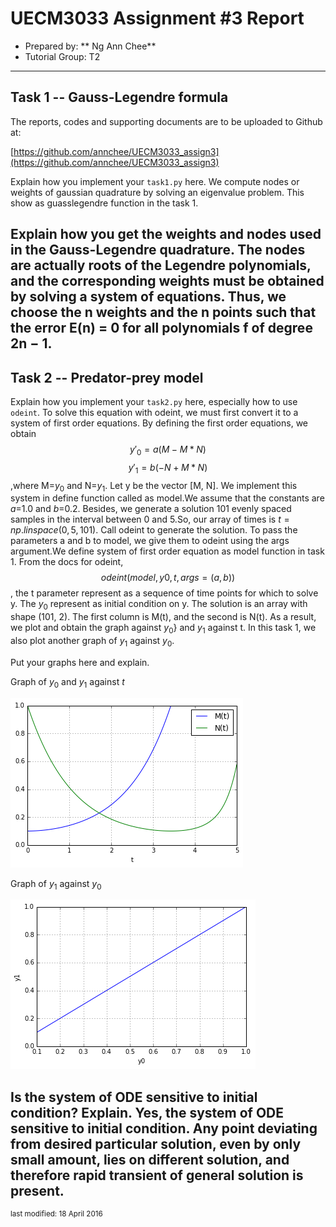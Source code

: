 UECM3033 Assignment #3 Report
========================================================

- Prepared by: ** Ng Ann Chee**
- Tutorial Group: T2

--------------------------------------------------------

## Task 1 --  Gauss-Legendre formula

The reports, codes and supporting documents are to be uploaded to Github at: 

[https://github.com/annchee/UECM3033_assign3](https://github.com/annchee/UECM3033_assign3)


Explain how you implement your `task1.py` here.
We compute nodes or weights of gaussian quadrature by solving an eigenvalue problem.
This show as guasslegendre function in the task 1.

Explain how you get the weights and nodes used in the Gauss-Legendre quadrature.
The nodes are actually roots of the Legendre polynomials, and the corresponding weights must be obtained by solving a system of equations. Thus, we choose the n weights and the n points such that the error E(n) = 0 for all polynomials f of degree 2n − 1.
---------------------------------------------------------

## Task 2 -- Predator-prey model

Explain how you implement your `task2.py` here, especially how to use `odeint`.
To solve this equation with odeint, we must first convert it to a system of first order equations. By defining the first order equations, we obtain $${y'}_{0}=a(M-M*N)$$ $${y'}_{1}=b(-N+M*N)$$,where M=$y_{0}$ and N=$y_{1}$. Let y be the vector [M, N]. We implement this system in define function called as model.We assume that the constants are $a$=1.0 and $b$=0.2.
Besides, we generate a solution 101 evenly spaced samples in the interval between 0 and 5.So, our array of times is $t=np.linspace(0,5,101)$. Call odeint to generate the solution. To pass the parameters a and b to model, we give them to odeint using the args argument.We define system of first order equation as model function in task 1. From the docs for odeint, $$odeint(model,y0,t,args=(a,b))$$, the t parameter represent as a sequence of time points for which to solve y.
The $y_{0}$ represent as initial condition on y. The solution is an array with shape (101, 2). The first column is M(t), and the second is N(t). As a result, we plot and obtain the graph against $y_{0}$} and $y_{1}$ against t. In this task 1, we also plot another graph of $y_{1}$ against $y_{0}$.

Put your graphs here and explain.

Graph of $y_{0}$ and $y_{1}$ against $t$

![graph1.png](graph1.png)


Graph of $y_{1}$ against $y_{0}$

![graph2.png](graph2.png)


Is the system of ODE sensitive to initial condition? Explain.
Yes, the system of ODE sensitive to initial condition. Any point deviating from desired particular solution, even by only small amount, lies on different solution, and therefore rapid transient of general solution is present.
-----------------------------------

<sup>last modified: 18 April 2016</sup>
